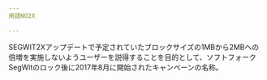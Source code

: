 ```yaml
---
用語NO2X

---
```

SEGWIT2Xアップデートで予定されていたブロックサイズの1MBから2MBへの倍増を実施しないようユーザーを説得することを目的として、ソフトフォークSegWitのロック後に2017年8月に開始されたキャンペーンの名称。